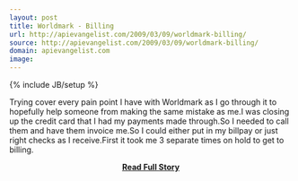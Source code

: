 ```yaml
---
layout: post
title: Worldmark - Billing
url: http://apievangelist.com/2009/03/09/worldmark-billing/
source: http://apievangelist.com/2009/03/09/worldmark-billing/
domain: apievangelist.com
image: 
---
```

{% include JB/setup %}<p>Trying cover every pain point I have with Worldmark as I go through it to hopefully help someone from making the same mistake as me.I was closing up the credit card that I had my payments made through.So I needed to call them and have them invoice me.So I could either put in my billpay or just right checks as I receive.First it took me 3 separate times on hold to get to billing.</p>
<center><p><a href="http://apievangelist.com/2009/03/09/worldmark-billing/" style='padding:25px; font-sze:18px; font-weight: bold;'>Read Full Story</a></p></center>
